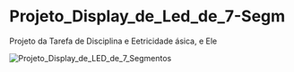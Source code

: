 # Projeto_Display_de_Led_de_7-Segm
Projeto da Tarefa de Disciplina e Eetricidade ásica, e Ele

![Projeto_Display_de_LED_de_7_Segmentos](https://github.com/user-attachments/assets/9eec8055-4d3a-4ee0-8d12-18627fa1eed5)
